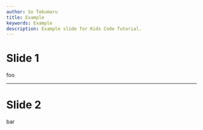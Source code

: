 ```yaml
---
author: So Tokumaru
title: Example
keywords: Example
description: Example slide for Kids Code Tutorial.
---
```


# Slide 1

foo

---

# Slide 2

bar
